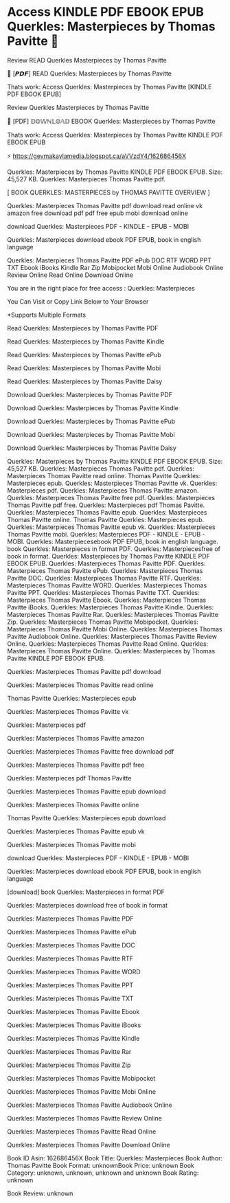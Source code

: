 # Access KINDLE PDF EBOOK EPUB Querkles: Masterpieces by  Thomas Pavitte 📝
Review READ Querkles Masterpieces by Thomas Pavitte

📕 [𝙋𝘿𝙁] READ Querkles: Masterpieces by Thomas Pavitte

Thats work: Access Querkles: Masterpieces by Thomas Pavitte [KINDLE PDF EBOOK EPUB]


Review Querkles Masterpieces by Thomas Pavitte

📝 [PDF] 𝔻𝕆𝕎ℕ𝕃𝕆𝔸𝔻 EBOOK Querkles: Masterpieces by Thomas Pavitte

Thats work: Access Querkles: Masterpieces by Thomas Pavitte KINDLE PDF EBOOK EPUB



⚡ https://gevmakaylamedia.blogspot.ca/aVVzdY4/162686456X



Querkles: Masterpieces by Thomas Pavitte KINDLE PDF EBOOK EPUB. Size: 45,527 KB. Querkles: Masterpieces Thomas Pavitte pdf.

[ BOOK QUERKLES: MASTERPIECES by THOMAS PAVITTE OVERVIEW ]

Querkles: Masterpieces Thomas Pavitte pdf download read online vk amazon free download pdf pdf free epub mobi download online

download Querkles: Masterpieces PDF - KINDLE - EPUB - MOBI

Querkles: Masterpieces download ebook PDF EPUB, book in english language

Querkles: Masterpieces Thomas Pavitte PDF ePub DOC RTF WORD PPT TXT Ebook iBooks Kindle Rar Zip Mobipocket Mobi Online Audiobook Online Review Online Read Online Download Online

You are in the right place for free access : Querkles: Masterpieces

You Can Visit or Copy Link Below to Your Browser

*Supports Multiple Formats

Read Querkles: Masterpieces by Thomas Pavitte PDF

Read Querkles: Masterpieces by Thomas Pavitte Kindle

Read Querkles: Masterpieces by Thomas Pavitte ePub

Read Querkles: Masterpieces by Thomas Pavitte Mobi

Read Querkles: Masterpieces by Thomas Pavitte Daisy

Download Querkles: Masterpieces by Thomas Pavitte PDF

Download Querkles: Masterpieces by Thomas Pavitte Kindle

Download Querkles: Masterpieces by Thomas Pavitte ePub

Download Querkles: Masterpieces by Thomas Pavitte Mobi

Download Querkles: Masterpieces by Thomas Pavitte Daisy

Querkles: Masterpieces by Thomas Pavitte KINDLE PDF EBOOK EPUB. Size: 45,527 KB. Querkles: Masterpieces Thomas Pavitte pdf. Querkles: Masterpieces Thomas Pavitte read online. Thomas Pavitte Querkles: Masterpieces epub. Querkles: Masterpieces Thomas Pavitte vk. Querkles: Masterpieces pdf. Querkles: Masterpieces Thomas Pavitte amazon. Querkles: Masterpieces Thomas Pavitte free pdf. Querkles: Masterpieces Thomas Pavitte pdf free. Querkles: Masterpieces pdf Thomas Pavitte. Querkles: Masterpieces Thomas Pavitte epub. Querkles: Masterpieces Thomas Pavitte online. Thomas Pavitte Querkles: Masterpieces epub. Querkles: Masterpieces Thomas Pavitte epub vk. Querkles: Masterpieces Thomas Pavitte mobi. Querkles: Masterpieces PDF - KINDLE - EPUB - MOBI. Querkles: Masterpiecesebook PDF EPUB, book in english language. book Querkles: Masterpieces in format PDF. Querkles: Masterpiecesfree of book in format. Querkles: Masterpieces by Thomas Pavitte KINDLE PDF EBOOK EPUB. Querkles: Masterpieces Thomas Pavitte PDF. Querkles: Masterpieces Thomas Pavitte ePub. Querkles: Masterpieces Thomas Pavitte DOC. Querkles: Masterpieces Thomas Pavitte RTF. Querkles: Masterpieces Thomas Pavitte WORD. Querkles: Masterpieces Thomas Pavitte PPT. Querkles: Masterpieces Thomas Pavitte TXT. Querkles: Masterpieces Thomas Pavitte Ebook. Querkles: Masterpieces Thomas Pavitte iBooks. Querkles: Masterpieces Thomas Pavitte Kindle. Querkles: Masterpieces Thomas Pavitte Rar. Querkles: Masterpieces Thomas Pavitte Zip. Querkles: Masterpieces Thomas Pavitte Mobipocket. Querkles: Masterpieces Thomas Pavitte Mobi Online. Querkles: Masterpieces Thomas Pavitte Audiobook Online. Querkles: Masterpieces Thomas Pavitte Review Online. Querkles: Masterpieces Thomas Pavitte Read Online. Querkles: Masterpieces Thomas Pavitte Online. Querkles: Masterpieces by Thomas Pavitte KINDLE PDF EBOOK EPUB.

Querkles: Masterpieces Thomas Pavitte pdf download

Querkles: Masterpieces Thomas Pavitte read online

Thomas Pavitte Querkles: Masterpieces epub

Querkles: Masterpieces Thomas Pavitte vk

Querkles: Masterpieces pdf

Querkles: Masterpieces Thomas Pavitte amazon

Querkles: Masterpieces Thomas Pavitte free download pdf

Querkles: Masterpieces Thomas Pavitte pdf free

Querkles: Masterpieces pdf Thomas Pavitte

Querkles: Masterpieces Thomas Pavitte epub download

Querkles: Masterpieces Thomas Pavitte online

Thomas Pavitte Querkles: Masterpieces epub download

Querkles: Masterpieces Thomas Pavitte epub vk

Querkles: Masterpieces Thomas Pavitte mobi

download Querkles: Masterpieces PDF - KINDLE - EPUB - MOBI

Querkles: Masterpieces download ebook PDF EPUB, book in english language

[download] book Querkles: Masterpieces in format PDF

Querkles: Masterpieces download free of book in format

Querkles: Masterpieces Thomas Pavitte PDF

Querkles: Masterpieces Thomas Pavitte ePub

Querkles: Masterpieces Thomas Pavitte DOC

Querkles: Masterpieces Thomas Pavitte RTF

Querkles: Masterpieces Thomas Pavitte WORD

Querkles: Masterpieces Thomas Pavitte PPT

Querkles: Masterpieces Thomas Pavitte TXT

Querkles: Masterpieces Thomas Pavitte Ebook

Querkles: Masterpieces Thomas Pavitte iBooks

Querkles: Masterpieces Thomas Pavitte Kindle

Querkles: Masterpieces Thomas Pavitte Rar

Querkles: Masterpieces Thomas Pavitte Zip

Querkles: Masterpieces Thomas Pavitte Mobipocket

Querkles: Masterpieces Thomas Pavitte Mobi Online

Querkles: Masterpieces Thomas Pavitte Audiobook Online

Querkles: Masterpieces Thomas Pavitte Review Online

Querkles: Masterpieces Thomas Pavitte Read Online

Querkles: Masterpieces Thomas Pavitte Download Online

Book ID Asin: 162686456X
Book Title: Querkles: Masterpieces
Book Author: Thomas Pavitte
Book Format: unknownBook Price: unknown
Book Category: unknown, unknown, unknown and unknown
Book Rating: unknown

Book Review: unknown
